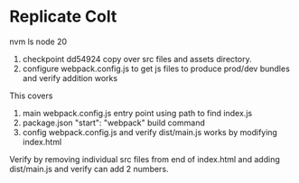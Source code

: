 # Replicate Colt
nvm ls node 20

1) checkpoint dd54924 copy over src files and assets directory. 
2) configure webpack.config.js to get js files to produce prod/dev bundles and verify addition works

This covers
1) main webpack.config.js entry point using path to find index.js
2) package.json "start": "webpack" build command
3) config webpack.config.js and verify dist/main.js works by modifying index.html

Verify by removing individual src files from end of index.html and adding dist/main.js
and verify can add 2 numbers. 


